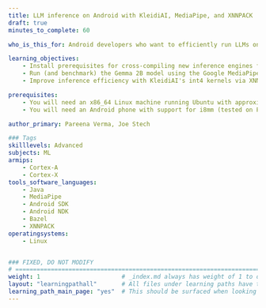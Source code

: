```yaml
---
title: LLM inference on Android with KleidiAI, MediaPipe, and XNNPACK
draft: true
minutes_to_complete: 60

who_is_this_for: Android developers who want to efficiently run LLMs on-device.

learning_objectives:
    - Install prerequisites for cross-compiling new inference engines for Android.
    - Run (and benchmark) the Gemma 2B model using the Google MediaPipe ML framework, with XNNPACK as the primative provider.
    - Improve inference efficiency with KleidiAI's int4 kernels via XNNPACK, and benchmark the results.

prerequisites:
    - You will need an x86_64 Linux machine running Ubuntu with approximately 500 MB of free space, or a docker daemon that can run a provided x86_64 image.
    - You will need an Android phone with support for i8mm (tested on Pixel 8 Pro)

author_primary: Pareena Verma, Joe Stech

### Tags
skilllevels: Advanced
subjects: ML
armips:
    - Cortex-A
    - Cortex-X
tools_software_languages:
    - Java
    - MediaPipe
    - Android SDK
    - Android NDK
    - Bazel
    - XNNPACK
operatingsystems:
    - Linux


### FIXED, DO NOT MODIFY
# ================================================================================
weight: 1                       # _index.md always has weight of 1 to order correctly
layout: "learningpathall"       # All files under learning paths have this same wrapper
learning_path_main_page: "yes"  # This should be surfaced when looking for related content. Only set for _index.md of learning path content.
---
```

